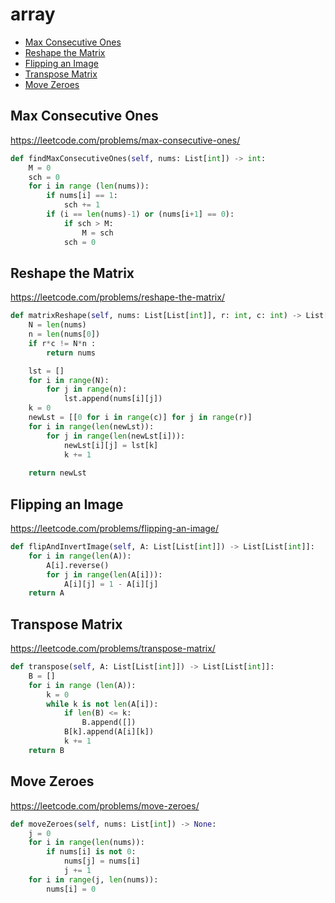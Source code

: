 # array

+ [Max Consecutive Ones](max-consecutive-ones)
+ [Reshape the Matrix](reshape-the-matrix)
+ [Flipping an Image](flipping-an-image)
+ [Transpose Matrix](transpose_matrix)
+ [Move Zeroes](move-zeroes)

## Max Consecutive Ones


https://leetcode.com/problems/max-consecutive-ones/

```python
def findMaxConsecutiveOnes(self, nums: List[int]) -> int:
    M = 0
    sch = 0
    for i in range (len(nums)):
        if nums[i] == 1:
            sch += 1
        if (i == len(nums)-1) or (nums[i+1] == 0):
            if sch > M:
                M = sch
            sch = 0  
```

## Reshape the Matrix


https://leetcode.com/problems/reshape-the-matrix/

```python
def matrixReshape(self, nums: List[List[int]], r: int, c: int) -> List[List[int]]:
    N = len(nums)
    n = len(nums[0])        
    if r*c != N*n :
        return nums

    lst = []
    for i in range(N):
        for j in range(n):
            lst.append(nums[i][j])
    k = 0
    newLst = [[0 for i in range(c)] for j in range(r)]
    for i in range(len(newLst)):
        for j in range(len(newLst[i])):
            newLst[i][j] = lst[k]
            k += 1
            
    return newLst 
```

## Flipping an Image


https://leetcode.com/problems/flipping-an-image/

```python
def flipAndInvertImage(self, A: List[List[int]]) -> List[List[int]]:
    for i in range(len(A)):
        A[i].reverse()
        for j in range(len(A[i])):
            A[i][j] = 1 - A[i][j]
    return A
```

## Transpose Matrix


https://leetcode.com/problems/transpose-matrix/

```python
def transpose(self, A: List[List[int]]) -> List[List[int]]:
    B = []
    for i in range (len(A)):
        k = 0
        while k is not len(A[i]):
            if len(B) <= k:
                B.append([])
            B[k].append(A[i][k])
            k += 1
    return B
```

##  Move Zeroes


https://leetcode.com/problems/move-zeroes/

```python
def moveZeroes(self, nums: List[int]) -> None:
    j = 0
    for i in range(len(nums)):
        if nums[i] is not 0:
            nums[j] = nums[i]
            j += 1      
    for i in range(j, len(nums)):
        nums[i] = 0
```